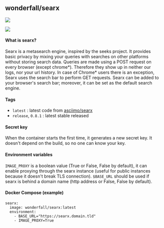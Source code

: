 ## wonderfall/searx
[![](https://badge.imagelayers.io/wonderfall/searx:latest.svg)](https://imagelayers.io/?images=wonderfall/searx:latest 'Get your own badge on imagelayers.io')

![](https://i.goopics.net/ls.png)

#### What is searx?
Searx is a metasearch engine, inspired by the seeks project.
It provides basic privacy by mixing your queries with searches on other platforms without storing search data. Queries are made using a POST request on every browser (except chrome*). Therefore they show up in neither our logs, nor your url history. In case of Chrome* users there is an exception, Searx uses the search bar to perform GET requests. Searx can be added to your browser's search bar; moreover, it can be set as the default search engine. 

#### Tags
- `latest` : latest code from [asciimo/searx](https://github.com/asciimoo/searx)
- `release`, `0.8.1` : latest stable released

#### Secret key
When the container starts the first time, it generates a new secret key. It doesn't depend on the build, so no one can know your key. 

#### Environment variables
`IMAGE_PROXY` is a boolean value (True or False, False by default), it can enable proxying through the searx instance (useful for public instances because it doesn't break TLS connection). `$BASE_URL` should be used if searx is behind a domain name (http address or False, False by default).

#### Docker Compose (example)
```
searx:
  image: wonderfall/searx:latest
  environment:
    - BASE_URL="https://searx.domain.tld"
    - IMAGE_PROXY=True
```
